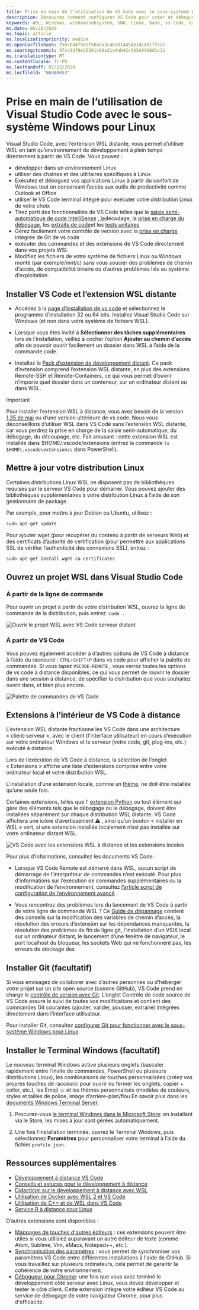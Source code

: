 ```yaml
---
title: Prise en main de l’utilisation de VS Code avec le sous-système Windows pour Linux
description: Découvrez comment configurer VS Code pour créer et déboguer du code à l’aide du sous-système Windows pour Linux.
keywords: WSL, Windows, windowssubsystem, GNU, Linux, bash, vs code, extension distante, Debug, path, Visual Studio
ms.date: 05/28/2020
ms.topic: article
ms.localizationpriority: medium
ms.openlocfilehash: f5d7bd4f582f504ea3c4bd814454b1dc881ffed2
ms.sourcegitcommit: 97cc93f8e26391c09a31a4ab42c4b5e9d98d1c32
ms.translationtype: MT
ms.contentlocale: fr-FR
ms.lasthandoff: 07/22/2020
ms.locfileid: "86948653"
---
```

# <a name="get-started-using-visual-studio-code-with-windows-subsystem-for-linux"></a>Prise en main de l’utilisation de Visual Studio Code avec le sous-système Windows pour Linux

Visual Studio Code, avec l’extension WSL distante, vous permet d’utiliser WSL en tant qu’environnement de développement à plein temps directement à partir de VS Code. Vous pouvez :

* développer dans un environnement Linux
* utiliser des chaînes et des utilitaires spécifiques à Linux
* Exécutez et déboguez vos applications Linux à partir du confort de Windows tout en conservant l’accès aux outils de productivité comme Outlook et Office
* utiliser le VS Code terminal intégré pour exécuter votre distribution Linux de votre choix
* Tirez parti des fonctionnalités de VS Code telles que la [saisie semi-automatique de code IntelliSense](https://code.visualstudio.com/docs/editor/intellisense) [, le](https://code.visualstudio.com/docs/python/linting)décodage, la [prise en charge du débogage](https://code.visualstudio.com/docs/nodejs/nodejs-debugging), les [extraits de code](https://code.visualstudio.com/docs/editor/userdefinedsnippets)et les [tests unitaires](https://code.visualstudio.com/docs/python/testing)
* Gérez facilement votre contrôle de version avec la [prise en charge](https://code.visualstudio.com/docs/editor/versioncontrol#_git-support) intégrée de Git de vs code
* exécuter des commandes et des extensions de VS Code directement dans vos projets WSL
* Modifiez les fichiers de votre système de fichiers Linux ou Windows monté (par exemple/mnt/c) sans vous soucier des problèmes de chemin d’accès, de compatibilité binaire ou d’autres problèmes liés au système d’exploitation.

## <a name="install-vs-code-and-the-remote-wsl-extension"></a>Installer VS Code et l’extension WSL distante

* Accédez à la [page d’installation de vs code](https://code.visualstudio.com/download) et sélectionnez le programme d’installation 32 ou 64 bits. Installez Visual Studio Code sur Windows (et non dans votre système de fichiers WSL).

* Lorsque vous êtes invité à **Sélectionner des tâches supplémentaires** lors de l’installation, veillez à cocher l’option **Ajouter au chemin d’accès** afin de pouvoir ouvrir facilement un dossier dans WSL à l’aide de la commande code.

* Installez le [Pack d’extension de développement distant](https://marketplace.visualstudio.com/items?itemName=ms-vscode-remote.vscode-remote-extensionpack). Ce pack d’extension comprend l’extension WSL distante, en plus des extensions Remote-SSH et Remote-Containers, ce qui vous permet d’ouvrir n’importe quel dossier dans un conteneur, sur un ordinateur distant ou dans WSL.

> [!IMPORTANT]
> Pour installer l’extension WSL à distance, vous avez besoin de la version [1,35 de mai](https://code.visualstudio.com/updates/v1_35) ou d’une version ultérieure de vs code. Nous vous déconseillons d’utiliser WSL dans VS Code sans l’extension WSL distante, car vous perdrez la prise en charge de la saisie semi-automatique, du débogage, du découpage, etc. Fait amusant : cette extension WSL est installée dans $HOME/.vscode/extensions (entrez la commande `ls $HOME\.vscode\extensions\` dans PowerShell).

## <a name="update-your-linux-distribution"></a>Mettre à jour votre distribution Linux

Certaines distributions Linux WSL ne disposent pas de bibliothèques requises par le serveur VS Code pour démarrer. Vous pouvez ajouter des bibliothèques supplémentaires à votre distribution Linux à l’aide de son gestionnaire de package.

Par exemple, pour mettre à jour Debian ou Ubuntu, utilisez :

```bash
sudo apt-get update
```

Pour ajouter wget (pour récupérer du contenu à partir de serveurs Web) et des certificats d’autorité de certification (pour permettre aux applications SSL de vérifier l’authenticité des connexions SSL), entrez :

```bash
sudo apt-get install wget ca-certificates
```

## <a name="open-a-wsl-project-in-visual-studio-code"></a>Ouvrez un projet WSL dans Visual Studio Code

### <a name="from-the-command-line"></a>À partir de la ligne de commande

Pour ouvrir un projet à partir de votre distribution WSL, ouvrez la ligne de commande de la distribution, puis entrez :`code .`

![Ouvrir le projet WSL avec VS Code serveur distant](../media/wsl-open-vs-code.gif)

### <a name="from-vs-code"></a>À partir de VS Code

Vous pouvez également accéder à d’autres options de VS Code à distance à l’aide du raccourci : `CTRL+SHIFT+P` dans vs code pour afficher la palette de commandes. Si vous tapez `VSCODE-REMOTE` , vous verrez toutes les options de vs code à distance disponibles, ce qui vous permet de rouvrir le dossier dans une session à distance, de spécifier la distribution que vous souhaitez ouvrir dans, et bien plus encore.

![Palette de commandes de VS Code](../media/vscode-remote-command-palette.png)

## <a name="extensions-inside-of-vs-code-remote"></a>Extensions à l’intérieur de VS Code à distance

L’extension WSL distante fractionne les VS Code dans une architecture « client-serveur », avec le client (l’interface utilisateur) en cours d’exécution sur votre ordinateur Windows et le serveur (votre code, git, plug-ins, etc.) exécuté à distance.

Lors de l’exécution de VS Code à distance, la sélection de l’onglet « Extensions » affiche une liste d’extensions comprise entre votre ordinateur local et votre distribution WSL.

L’installation d’une extension locale, comme un [thème](https://marketplace.visualstudio.com/search?target=VSCode&category=Themes&sortBy=Installs), ne doit être installée qu’une seule fois.

Certaines extensions, telles que l' [extension Python](https://marketplace.visualstudio.com/items?itemName=ms-python.python) ou tout élément qui gère des éléments tels que le débogage ou le débogage, doivent être installées séparément sur chaque distribution WSL distante. VS Code affichera une icône d’avertissement ⚠ , ainsi qu’un bouton « installer en WSL » vert, si une extension installée localement n’est pas installée sur votre ordinateur distant WSL.

![VS Code avec les extensions WSL à distance et les extensions locales](../media/vscode-remote-wsl-extensions.png)

Pour plus d’informations, consultez les documents VS Code :

* Lorsque VS Code Remote est démarré dans WSL, aucun script de démarrage de l’interpréteur de commandes n’est exécuté. Pour plus d’informations sur l’exécution de commandes supplémentaires ou la modification de l’environnement, consultez [l’article script de configuration de l’environnement avancé](https://code.visualstudio.com/docs/remote/wsl#_advanced-environment-setup-script) .

* Vous rencontrez des problèmes lors du lancement de VS Code à partir de votre ligne de commande WSL ? Ce [Guide de dépannage](https://code.visualstudio.com/docs/remote/troubleshooting#_fixing-problems-with-the-code-command-not-working) contient des conseils sur la modification des variables de chemin d’accès, la résolution des erreurs d’extension sur les dépendances manquantes, la résolution des problèmes de fin de ligne git, l’installation d’un VSIX local sur un ordinateur distant, le lancement d’une fenêtre de navigateur, le port localhost du bloqueur, les sockets Web qui ne fonctionnent pas, les erreurs de stockage des

## <a name="install-git-optional"></a>Installer Git (facultatif)

Si vous envisagez de collaborer avec d’autres personnes ou d’héberger votre projet sur un site open source (comme GitHub), VS Code prend en charge le [contrôle de version avec Git](https://code.visualstudio.com/docs/editor/versioncontrol#_git-support). L’onglet Contrôle de code source de VS Code assure le suivi de toutes vos modifications et contient des commandes Git courantes (ajouter, valider, pousser, extraire) intégrées directement dans l’interface utilisateur.

Pour installer Git, consultez [configurer Git pour fonctionner avec le sous-système Windows pour Linux](./wsl-git.md).

## <a name="install-windows-terminal-optional"></a>Installer le Terminal Windows (facultatif)

Le nouveau terminal Windows active plusieurs onglets (basculer rapidement entre l’invite de commandes, PowerShell ou plusieurs distributions Linux), les combinaisons de touches personnalisées (créez vos propres touches de raccourci pour ouvrir ou fermer les onglets, copier + coller, etc.), les Emoji ☺ et les thèmes personnalisés (modèles de couleurs, styles et tailles de police, image d’arrière-plan/flou En savoir plus dans les [documents Windows Terminal Server](https://docs.microsoft.com/windows/terminal).

1. Procurez-vous [le terminal Windows dans le Microsoft Store](https://www.microsoft.com/store/apps/9n0dx20hk701): en installant via le Store, les mises à jour sont gérées automatiquement.

2. Une fois l’installation terminée, ouvrez le Terminal Windows, puis sélectionnez **Paramètres** pour personnaliser votre terminal à l’aide du fichier `profile.json`.

## <a name="additional-resources"></a>Ressources supplémentaires

* [Développement à distance VS Code](https://code.visualstudio.com/docs/remote/remote-overview)
* [Conseils et astuces pour le développement à distance](https://code.visualstudio.com/docs/remote/troubleshooting)
* [Didacticiel sur le développement à distance avec WSL](https://code.visualstudio.com/remote-tutorials/wsl/getting-started)
* [Utilisation de Docker avec WSL 2 et VS Code](https://code.visualstudio.com/blogs/2020/03/02/docker-in-wsl2)
* [Utilisation de C++ et de WSL dans VS Code](https://code.visualstudio.com/docs/cpp/config-wsl)
* [Service R à distance pour Linux](https://docs.microsoft.com/visualstudio/rtvs/setting-up-remote-r-service-on-linux?view=vs-2017)

D’autres extensions sont disponibles :

* [Mappages de touches d'autres éditeurs](https://marketplace.visualstudio.com/search?target=VSCode&category=Keymaps&sortBy=Downloads) : ces extensions peuvent être utiles si vous utilisiez auparavant un autre éditeur de texte (comme Atom, Sublime, Vim, eMacs, Notepad++, etc.).
* [Synchronisation des paramètres](https://marketplace.visualstudio.com/items?itemName=Shan.code-settings-sync) : vous permet de synchroniser vos paramètres VS Code entre différentes installations à l'aide de GitHub. Si vous travaillez sur plusieurs ordinateurs, cela permet de garantir la cohérence de votre environnement.
* [Débogueur pour Chrome](https://code.visualstudio.com/blogs/2016/02/23/introducing-chrome-debugger-for-vs-code): une fois que vous avez terminé le développement côté serveur avec Linux, vous devez développer et tester le côté client. Cette extension intègre votre éditeur VS Code au service de débogage de votre navigateur Chrome, pour plus d'efficacité.
